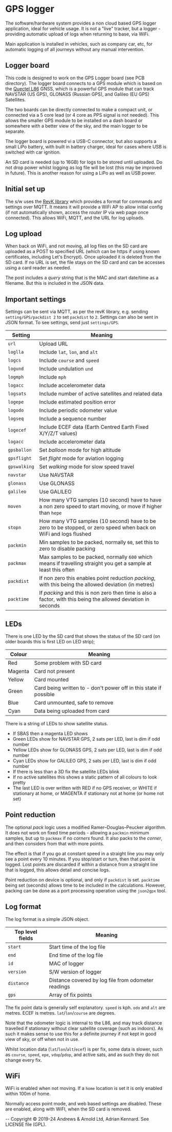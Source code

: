 # GPS logger

The software/hardware system provides a non cloud based GPS logger application, ideal for vehicle usage. It is not a "live" tracker, but a logger - providing automatic upload of logs when returning to base, via WiFi.

Main application is installed in vehicles, such as company car, etc, for automatic logging of all journeys without any manual intervention.

## Logger board

This code is designed to work on the GPS Logger board (see PCB directory). The logger board connects to a GPS module which is based on the [Quectel L86](https://www.quectel.com/wp-content/uploads/pdfupload/Quectel_L86_GNSS_Specification_V1.3.pdf) GNSS, which is a powerful GPS module that can track NAVSTAR (US GPS), GLONASS (Russian GPS), and Galileo (EU GPS) Satellites.

The two boards can be directly connected to make a compact unit, or connected via a 5 core lead (or 4 core as PPS signal is not needed). This allows the smaller GPS module to be installed on a dash board or somewhere with a better view of the sky, and the main logger to be separate.

The logger board is powered vi a USB-C connector, but also supports a small LiPo battery, with built in battery charger, ideal for cases where USB is switched with car ignition.

An SD card is needed (up to 16GB) for logs to be stored until uploaded. Do not drop power whilst logging as log file will be lost (this may be improved in future). This is another reason for using a LiPo as well as USB power.

## Initial set up

The s/w uses the [RevK library](https://github.com/revk/ESP32-RevK) which provides a format for commands and settings over MQTT. It means it will provide a WiFi AP to allow initial config (if not automatically shown, access the *router* IP via web page once connected). This allows WiFi, MQTT, and the URL for log uploads.

## Log upload

When back on WiFi, and not moving, all log files on the SD card are uploaded as a POST to specified URL (which can be https if using known certificates, including Let's Encrypt). Once uploaded it is deleted from the SD card. If no URL is set, the file stays on the SD card and can be accesses using a card reader as needed.

The post includes a *query* string that is the MAC and start date/time as a filename. But this is included in the JSON data.

## Important settings

Settings can be sent via MQTT, as per the revK library, e.g. sending `setting/GPS/packdist 2` to set `packdist` to `2`. Settings can also be sent in JSON format. To see settings, send just `settings/GPS`.

|Setting|Meaning|
|-------|-------|
|`url`|Upload URL|
|`loglla`|Include `lat`, `lon`, and `alt`|
|`logcs`|Include `course` and `speed`|
|`logund`|Include undulation `und`|
|`logmph`|Include `mph`|
|`logacc`|Include accelerometer data|
|`logsats`|Include number of active satellites and related data|
|`logepe`|Include estimated position error|
|`logodo`|Include periodic odometer value|
|`logseq`|Include a sequence number|
|`logecef`|Include ECEF data (Earth Centred Earth Fixed X/Y/Z/T values)|
|`logacc`|Include accelerometer data|
|`gpsballon`|Set *balloon* mode for high altitude|
|`gpsflight`|Set *flight* mode for aviation logging|
|`gpswalking`|Set *walking* mode for slow speed travel|
|`navstar`|Use NAVSTAR|
|`glonass`|Use GLONASS|
|`galileo`|Use GALILEO|
|`moven`|How many VTG samples (10 second) have to have a non zero speed to start moving, or move if higher than `hepe`|
|`stopn`|How many VTG samples (10 second) have to be zero to be stopped, or zero speed when back on WiFi and logs flushed|
|`packmin`|Min samples to be packed, normally `60`, set this to zero to disable packing|
|`packmax`|Max samples to be packed, normally `600` which means if travelling straight you get a sample at least this often|
|`packdist`|If non zero this enables point reduction *packing*, with this being the allowed deviation (in metres)|
|`packtime`|If *packing* and this is non zero then time is also a factor, with this being the allowed deviation in seconds|

## LEDs

There is one LED by the SD card that shows the status of the SD card (on older boards this is first LED on LED strip);

|Colour|Meaning|
|------|-------|
|Red|Some problem with SD card|
|Magenta|Card not present|
|Yellow|Card mounted|
|Green|Card being written to - don't power off in this state if possible|
|Blue|Card unmounted, safe to remove|
|Cyan|Data being uploaded from card|

There is a string of LEDs to show satellite status.

- If SBAS then a magenta LED shows
- Green LEDs show for NAVSTAR GPS, 2 sats per LED, last is dim if odd number
- Yellow LEDs show for GLONASS GPS, 2 sats per LED, last is dim if odd number
- Cyan LEDs show for GALILEO GPS, 2 sats per LED, last is dim if odd number
- If there is less than a 3D fix the satellite LEDs blink
- If no active satellites this shows a static pattern of all colours to look pretty
- The last LED is over written with RED if no GPS receiver, or WHITE if stationary at home, or  MAGENTA if stationary not at home (or home not set)

## Point reduction

The optional *pack* logic uses a modified Ramer–Douglas–Peucker algorithm. It does not work on fixed time periods - allowing a `packmin` minimum samples, but up to `packmax` if no *corners* found. It also packs to the *corner*, and then considers from that with more points.

The effect is that if you go at constant speed in a straight line you may only see a point every 10 minutes. If you stop/start or turn, then that point is logged. Lost points are discarded if within a distance from a straight line that is logged, this allows detail and concise logs.

Point reduction on device is optional, and only if `packdist` is set. `packtime` being set (seconds) allows time to be included in the calculations. However, packing can be done as a port processing operation using the `json2gpx` tool.

## Log format

The log format is a simple JSON object.

|Top level fields|Meaning|
|----------------|-------|
|`start`|Start time of the log file|
|`end`|End time of the log file|
|`id`|MAC of logger|
|`version`|S/W version of logger|
|`distance`|Distance covered by log file from odometer readings|
|`gps`|Array of fix points|

The fix point data is generally self explanatory. `speed` is kph. `odo` and `alt` are metres. ECEF is metres. `lat`/`lon`/`course` are degrees.

Note that the odometer logic is internal to the L86, and may track distance travelled if stationary without clear satellite coverage (such as indoors). As such it makes sense to use this for a definite journey if not kept in good view of sky, or off when not in use.

Whilst location data (`lat`/`lon`/`alt`/`ecef`) is per fix, some data is slower, such as `course`, `speed`, `epe`, `vdop`/`pdop`, and active sats, and as such they do not change every fix.

## WiFi

WiFi is enabled when not moving. If a `home` location is set it is only enabled within 100m of home.

Normally access point mode, and web based settings are disabled. These are enabled, along with WiFI, when the SD card is removed.

--
Copyright © 2019-24 Andrews & Arnold Ltd, Adrian Kennard. See LICENSE file (GPL).
